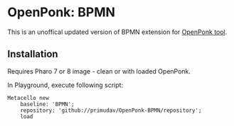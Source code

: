 # OpenPonk: BPMN

This is an unoffical updated version of BPMN extension for [OpenPonk tool](https://openponk.org).

## Installation

Requires Pharo 7 or 8 image - clean or with loaded OpenPonk.

In Playground, execute following script:
```
Metacello new
    baseline: 'BPMN';
    repository: 'github://primudav/OpenPonk-BPMN/repository';
    load
```
